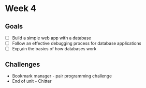 # Week 4

## Goals

* [ ] Build a simple web app with a database
* [ ] Follow an effective debugging process for database applications
* [ ] Exp,ain the basics of how databases work

## Challenges

* Bookmark manager - pair programming challenge
* End of unit - Chitter
